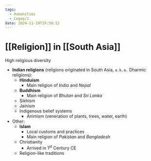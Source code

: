 ```yaml
---
tags:
  - Humanities
  - Cegep/1
date: 2024-11-19T19:58:12
---
```


# [[Religion]] in [[South Asia]]

High religious diversity

- **Indian religions** (religions originated in South Asia, `a.k.a.` Dharmic religions):
	- **Hinduism**
		- Main religion of *India* and *Nepal*
	- **Buddhism**
		- Main religion of *Bhutan* and *Sri Lanka*
	- Sikhism
	- Jainism
	- Indigenous belief systems
		- Animism (veneration of plants, trees, water, earth)
- Other:
	- **Islam**
		- Local customs and practices
		- Main religion of *Pakistan* and *Bangladesh*
	- Christianity
		- Arrived in 1<sup>st</sup> Century CE
	- Religion-like traditions
